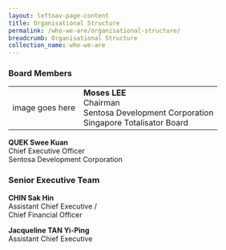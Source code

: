 ```yaml
---
layout: leftnav-page-content
title: Organisational Structure
permalink: /who-we-are/organisational-structure/
breadcrumb: Organisational Structure
collection_name: who-we-are
---
```


### **Board Members**

<table>
  <tr>
    <td>
    image goes here
    </td>
     <td>
       <b>Moses LEE</b><br>
       Chairman<br>
       Sentosa Development Corporation<br>
       Singapore Totalisator Board
    </td>
  </tr>
 
 </table>


**QUEK Swee Kuan**<br>
Chief Executive Officer<br>
Sentosa Development Corporation

### **Senior Executive Team**

**CHIN Sak Hin**<br>
Assistant Chief Executive / <br>
Chief Financial Officer

**Jacqueline TAN Yi-Ping**<br>
Assistant Chief Executive

